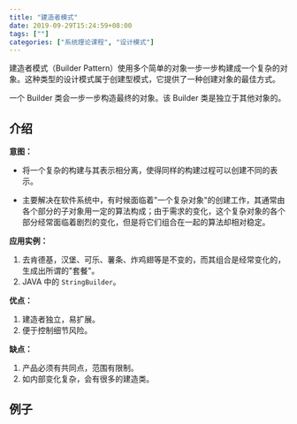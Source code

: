 ```yaml
---
title: "建造者模式"
date: 2019-09-29T15:24:59+08:00
tags: [""]
categories: ["系统理论课程", "设计模式"]
---
```



建造者模式（Builder Pattern）使用多个简单的对象一步一步构建成一个复杂的对象。这种类型的设计模式属于创建型模式，它提供了一种创建对象的最佳方式。

一个 Builder 类会一步一步构造最终的对象。该 Builder 类是独立于其他对象的。

## 介绍

**意图：**

- 将一个复杂的构建与其表示相分离，使得同样的构建过程可以创建不同的表示。

- 主要解决在软件系统中，有时候面临着"一个复杂对象"的创建工作，其通常由各个部分的子对象用一定的算法构成；由于需求的变化，这个复杂对象的各个部分经常面临着剧烈的变化，但是将它们组合在一起的算法却相对稳定。

**应用实例：**

1. 去肯德基，汉堡、可乐、薯条、炸鸡翅等是不变的，而其组合是经常变化的，生成出所谓的"套餐"。
2. JAVA 中的 `StringBuilder`。

**优点：** 

1. 建造者独立，易扩展。 
2. 便于控制细节风险。

**缺点：** 

1. 产品必须有共同点，范围有限制。 
2. 如内部变化复杂，会有很多的建造类。

## 例子


